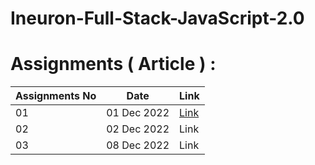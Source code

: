 # Ineuron-Full-Stack-JavaScript-2.0
# Assignments ( Article ) :
| Assignments No | Date | Link |
| :--- | :---: | :--- |
| 01 | 01 Dec 2022 | <a href="#" target="_blank">Link</a> |
| 02 | 02 Dec 2022 | Link |
| 03 | 08 Dec 2022 | Link |
